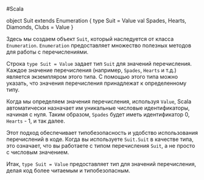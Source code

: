 
#Scala

object Suit extends Enumeration {
  type Suit = Value
  val Spades, Hearts, Diamonds, Clubs = Value
}


Здесь мы создаем объект `Suit`, который наследуется от класса `Enumeration`. `Enumeration` предоставляет множество полезных методов для работы с перечислениями.

Строка `type Suit = Value` задает тип `Suit` для значений перечисления. Каждое значение перечисления (например, `Spades`, `Hearts` и т.д.) является экземпляром этого типа. С помощью этого типа можно указать, что значения перечисления принадлежат к определенному типу.

Когда мы определяем значения перечисления, используя `Value`, Scala автоматически назначает им уникальные числовые идентификаторы, начиная с нуля. Таким образом, `Spades` будет иметь идентификатор 0, `Hearts` - 1, и так далее.

Этот подход обеспечивает типобезопасность и удобство использования перечислений в коде. Когда вы используете `Suit.Suit` в качестве типа, это означает, что вы работаете с типом перечисления `Suit`, а не просто с числовым значением.

Итак, `type Suit = Value` предоставляет тип для значений перечисления, делая код более читаемым и типобезопасным.

